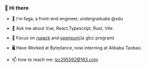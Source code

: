 ### 👋 Hi there 

* 🍅 I'm faga, a front-end engineer, undergraduate @xdu

* 🚀 Ask me about Vue, React,Typescript, Rust, Vite

* :dart: Focus on [rspack](https://github.com/web-infra-dev/rspack) and [opensumi](https://github.com/opensumi/core)(a glcc program)

*  :desktop_computer: Have Worked at Bytedance, now interning at Alibaba Taobao.

* 📫 how to reach me: lzc295592@163.com
